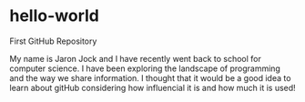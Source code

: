 # hello-world
First GitHub Repository

My name is Jaron Jock and I have recently went back to school for computer science. I have been exploring the landscape of programming and the way we share information. 
I thought that it would be a good idea to learn about gitHub considering how influencial it is and how much it is used!
